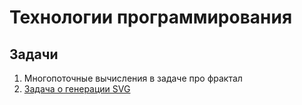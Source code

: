 # Технологии программирования

## Задачи

1. Многопоточные вычисления в задаче про фрактал
1. [Задача о генерации SVG](svg.md)
